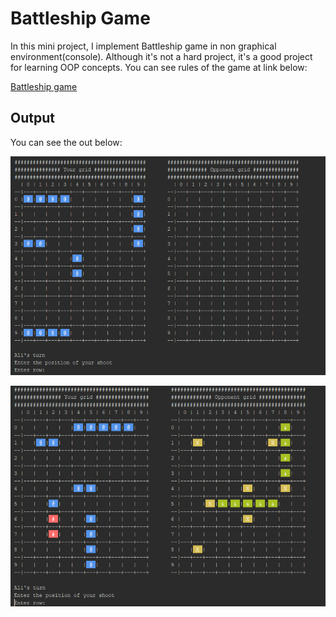 # Battleship Game
In this mini project, I implement Battleship game in non graphical environment(console).
Although it's not a hard project, it's a good project for learning OOP concepts.
You can see rules of the game at link below:

[Battleship game](https://en.wikipedia.org/wiki/Battleship_(game))

## Output
You can see the out below:

![picture](BattleshipGame-1.png)


![picture](BattleshipGame-2.png)